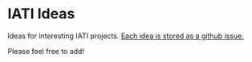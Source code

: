 # IATI Ideas

Ideas for interesting IATI projects. [Each idea is stored as a github issue.](https://github.com/andylolz/iati-ideas/issues)

Please feel free to add!
